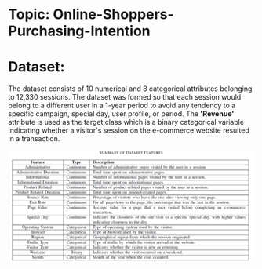 ﻿# Topic: Online-Shoppers-Purchasing-Intention

# Dataset:

The dataset consists of 10 numerical and 8 categorical attributes belonging to 12,330 sessions. 
The dataset was formed so that each session
would belong to a different user in a 1-year period to avoid
any tendency to a specific campaign, special day, user
profile, or period.
The **'Revenue'** attribute is used as the target class which is a binary categorical variable indicating
whether a visitor's session on the e-commerce website resulted in a transaction.

![Dataset features](dataset_features.png)

